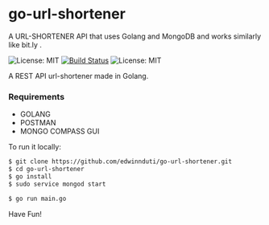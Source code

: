 # go-url-shortener
A URL-SHORTENER API that uses Golang and MongoDB and works similarly like bit.ly .

![License: MIT](https://img.shields.io/badge/Language-Golang-blue.svg)
[![Build Status](https://travis-ci.org/edwinnduti/go-url-shortener.svg?branch=master)](https://travis-ci.org/edwinnduti/go-url-shortener)
![License: MIT](https://img.shields.io/badge/Database-MongoDB-lightgreen.svg)

A REST API url-shortener made in Golang.
### Requirements


<ul>
<li>GOLANG</li>
<li>POSTMAN</li>
<li>MONGO COMPASS GUI</li>
</ul>


To run it locally:

```bash
$ git clone https://github.com/edwinnduti/go-url-shortener.git
$ cd go-url-shortener
$ go install
$ sudo service mongod start

$ go run main.go
```


Have Fun!
